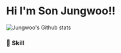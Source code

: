 # Hi I'm Son Jungwoo!!



![Jungwoo's Github stats](https://github-readme-stats.vercel.app/api?username=Jungwoo-Son)
### 🔧 Skill


<!--
**Jungwoo-Son/Jungwoo-Son** is a ✨ _special_ ✨ repository because its `README.md` (this file) appears on your GitHub profile.

Here are some ideas to get you started:

- 🔭 I’m currently working on ...
- 🌱 I’m currently learning ...
- 👯 I’m looking to collaborate on ...
- 🤔 I’m looking for help with ...
- 💬 Ask me about ...
- 📫 How to reach me: ...
- 😄 Pronouns: ...
- ⚡ Fun fact: ...
-->
